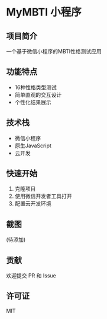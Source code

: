 # MyMBTI 小程序

## 项目简介
一个基于微信小程序的MBTI性格测试应用

## 功能特点
- 16种性格类型测试
- 简单直观的交互设计
- 个性化结果展示

## 技术栈
- 微信小程序
- 原生JavaScript
- 云开发

## 快速开始
1. 克隆项目
2. 使用微信开发者工具打开
3. 配置云开发环境

## 截图
(待添加)

## 贡献
欢迎提交 PR 和 Issue

## 许可证
MIT
